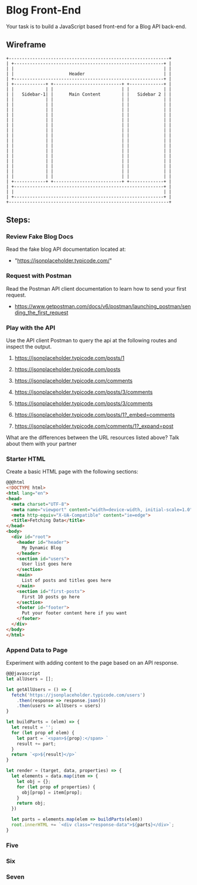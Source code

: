 # Blog Front-End

Your task is to build a JavaScript based front-end for a Blog API back-end.

## Wireframe

```
+-------------------------------------------------------------+
| +---------------------------------------------------------+ |
| |                                                         | |
| |                     Header                              | |
| +---------------------------------------------------------+ |
| +------------+ +--------------------------+ +-------------+ |
| |            | |                          | |             | |
| |   Sidebar-1| |      Main Content        | |   Sidebar 2 | |
| |            | |                          | |             | |
| |            | |                          | |             | |
| |            | |                          | |             | |
| |            | |                          | |             | |
| |            | |                          | |             | |
| |            | |                          | |             | |
| |            | |                          | |             | |
| |            | |                          | |             | |
| |            | |                          | |             | |
| |            | |                          | |             | |
| |            | |                          | |             | |
| |            | |                          | |             | |
| |            | |                          | |             | |
| |            | |                          | |             | |
| |            | |                          | |             | |
| |            | |                          | |             | |
| +------------+ +--------------------------+ +-------------+ |
| +---------------------------------------------------------+ |
| |                                                         | |
| +---------------------------------------------------------+ |
+-------------------------------------------------------------+
```

## Steps:


### Review Fake Blog Docs

Read the fake blog API documentation located at:

* "https://jsonplaceholder.typicode.com/"

### Request with Postman

Read the Postman API client documentation to learn how to send your first request.
- https://www.getpostman.com/docs/v6/postman/launching_postman/sending_the_first_request

### Play with the API

Use the API client Postman to query the api at the following routes and inspect the output.

1. https://jsonplaceholder.typicode.com/posts/1

2. https://jsonplaceholder.typicode.com/posts

3. https://jsonplaceholder.typicode.com/comments

4. https://jsonplaceholder.typicode.com/posts/3/comments

5. https://jsonplaceholder.typicode.com/posts/3/comments

6. https://jsonplaceholder.typicode.com/posts/1?_embed=comments

7. https://jsonplaceholder.typicode.com/comments/1?_expand=post

What are the differences between the URL resources listed above? Talk about them with your partner

### Starter HTML

Create a basic HTML page with the following sections:

```html
@@@html
<!DOCTYPE html>
<html lang="en">
<head>
  <meta charset="UTF-8">
  <meta name="viewport" content="width=device-width, initial-scale=1.0">
  <meta http-equiv="X-UA-Compatible" content="ie=edge">
  <title>Fetching Data</title>
</head>
<body>
  <div id="root">
    <header id="header">
      My Dynamic Blog
    </header>
    <section id="users">
      User list goes here
    </section>
    <main>
      List of posts and titles goes here
    </main>
    <section id="first-posts">
      First 10 posts go here
    </section>
    <footer id="footer">
      Put your footer content here if you want
    </footer>
  </div>
</body>
</html>
```

### Append Data to Page

Experiment with adding content to the page based on an API response.

```javascript
@@@javascript
let allUsers = [];

let getAllUsers = () => {
  fetch('https://jsonplaceholder.typicode.com/users')
    .then(response => response.json())
    .then(users => allUsers = users)
}

let buildParts = (elem) => {
  let result = '';
  for (let prop of elem) {
    let part = `<span>${prop}:</span> `
    result += part;
  }
  return `<p>${result}</p>`
}

let render = (target, data, properties) => {
  let elements = data.map(item => {
    let obj = {};
    for (let prop of properties) {
      obj[prop] = item[prop];
    }
    return obj;
  })

  let parts = elements.map(elem => buildParts(elem))
  root.innerHTML += `<div class="response-data">${parts}</div>`;
}
```


### Five


### Six


### Seven
